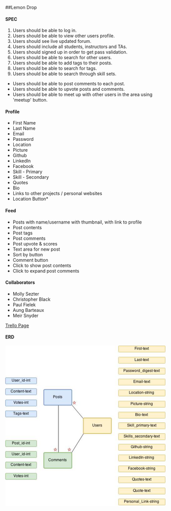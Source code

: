 ##Lemon Drop

#### SPEC
1. Users should be able to log in.
2. Users should be able to view other users profile.
3. Users should see live updated forum.
4. Users should include all students, instructors and TAs.
5. Users should signed up in order to get pass validation.
6. Users should be able to search for other users.
7. Users should be able to add tags to their posts.
8. Users should be able to search for tags.
9. Users should be able to search through skill sets.


* Users should be able to post comments to each post.
* Users should be able to upvote posts and comments.
* Users should be able to meet up with other users in the area using 'meetup' button.

#### Profile
- First Name
- Last Name
- Email
- Password
- Location
- Picture
- Github
- LinkedIn
- Facebook
- Skill - Primary
- Skill - Secondary
- Quotes
- Bio
- Links to other projects / personal websites
- Location Button*

#### Feed
- Posts with name/username with thumbnail, with link to profile
- Post contents
- Post tags
- Post comments
- Post upvote & scores
- Text area for new post
- Sort by button
- Comment button
- Click to show post contents
- Click to expand post comments

#### Collaborators
- Molly Sezter
- Christopher Black
- Paul Fielek
- Aung Barteaux
- Meir Snyder

[Trello Page](https://trello.com/b/dkSXDrsB/group-project)

#### ERD
![ERD Diagram](ERD.jpg)

